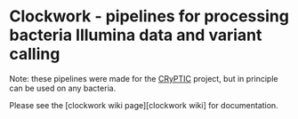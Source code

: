 # Clockwork - pipelines for processing bacteria Illumina data and variant calling

Note: these pipelines were made for the [CRyPTIC](http://www.crypticproject.org/) project, but
in principle can be used on any bacteria.

Please see the [clockwork wiki page][clockwork wiki] for documentation.
